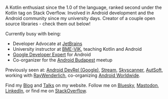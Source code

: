 A Kotlin enthusiast since the 1.0 of the language, ranked second under the Kotlin tag on Stack Overflow. Involved in Android development and the Android community since my university days. Creator of a couple open source libraries - check them out below!

Currently busy with being:

- Developer Advocate at [JetBrains](https://www.jetbrains.com/)
- University instructor at [BME-VIK](https://www.vik.bme.hu/), teaching Kotlin and Android
- [Google Developer Expert](https://developers.google.com/profile/u/zsmb13) for Android
- Co-organizer for the [Android Budapest](https://www.meetup.com/Android-Budapest/) meetup

Previously seen at: [Android DevRel (Google)](https://github.com/android), [Stream](https://github.com/GetStream), [Skyscanner](https://github.com/Skyscanner),  [AutSoft](https://github.com/AutSoft), working with [RayWenderlich](http://raywenderlich.com/), co-organizing [Android Worldwide](https://android-worldwide.com/).

Find my [Blog](https://zsmb.co/) and [Talks](https://zsmb.co/talks/) on my website. Follow me on [Bluesky](https://bsky.app/profile/zsmb.co), [Mastodon](https://androiddev.social/@zsmb13), [LinkedIn](https://www.linkedin.com/in/zsmb13/), or find me on [StackOverflow](https://stackoverflow.com/users/4465208/zsmb13).
